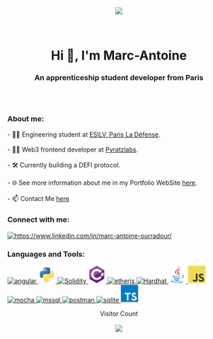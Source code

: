  <div align="center"><img  width=300 src="https://media.licdn.com/dms/image/D4E03AQFnAY-XDt1CPg/profile-displayphoto-shrink_200_200/0/1672883817052?e=1686787200&v=beta&t=gFnVeHe_Y06eRJDrWyIgLi7iuw1QcBcPFK9OsyEhzLM"><div/> 
<Br/><Br/>

<h1 align="center">Hi 👋, I'm Marc-Antoine</h1>
<h3 align="center">An apprenticeship student developer from Paris</h3>
<Br/><Br/>

<h3 align="left">About me:</h3>
<p align="left">
<div  align="left"> 
- 👨‍🎓 Engineering student at <a href="https://www.esilv.fr/">ESILV, Paris La Défense</a>.
<Br/><Br/>
- 👨‍💻 Web3 frontend developer at <a href="https://www.pyratzlabs.com/">Pyratzlabs</a>.
<Br/><Br/>
- 🛠 Currently building a DEFI protocol.
<Br/><Br/>
- 🌐 See more information about me in my Portfolio WebSite <a href="https://marc-antoineourradour.fr/">here</a>.
<Br/><Br/>
- 📫 Contact Me <a href="mailto:marc-antoine.ourradour@edu.devinci.fr">here</a>

<div/>
<h3 align="left">Connect with me:</h3>
<p align="left">
<a href="https://www.linkedin.com/in/marc-antoine-ourradour/" target="blank"><img align="center" src="https://raw.githubusercontent.com/rahuldkjain/github-profile-readme-generator/master/src/images/icons/Social/linked-in-alt.svg" alt="https://www.linkedin.com/in/marc-antoine-ourradour/" height="30" width="40" /></a>
</p>

<h3 align="left">Languages and Tools:</h3>
<p align="left"> 
  <a href="https://angular.io" target="_blank" rel="noreferrer"> <img src="https://angular.io/assets/images/logos/angular/angular.svg" alt="angular" width="40" height="40"/> </a> 
  <a href="https://www.python.org" target="_blank" rel="noreferrer"> <img src="https://raw.githubusercontent.com/devicons/devicon/master/icons/python/python-original.svg" alt="python" width="40" height="40"/> </a> 
    <a href="https://docs.soliditylang.org/en/v0.8.14/" target="_blank" rel="noreferrer"> <img src="https://upload.wikimedia.org/wikipedia/commons/9/98/Solidity_logo.svg" alt="Solidity" width="40" height="40"/> </a>
  <a href="https://www.w3schools.com/cs/" target="_blank" rel="noreferrer"> <img src="https://raw.githubusercontent.com/devicons/devicon/master/icons/csharp/csharp-original.svg" alt="csharp" width="40" height="40"/> </a>  
  <a href="https://docs.ethers.io/v5/" target="_blank" rel="noreferrer"> <img src="https://gateway.pinata.cloud/ipfs/QmUGpGEHC3QR2L5h9QMMwSW3NUAAzT7tdqhgxxJL3NbTHJ" alt="etherjs" width="40" height="40"/> </a> 
   <a href="https://hardhat.org/" target="_blank" rel="noreferrer"> <img src="https://gateway.pinata.cloud/ipfs/QmbUvUbE3v4zxqJofzwDqMDWrt9W9ggfraWMtbWyU9VczJ" alt="Hardhat" width="40" height="40"/> </a> 
  <a href="https://www.java.com" target="_blank" rel="noreferrer"> <img src="https://raw.githubusercontent.com/devicons/devicon/master/icons/java/java-original.svg" alt="java" width="40" height="40"/> </a> 
  <a href="https://developer.mozilla.org/en-US/docs/Web/JavaScript" target="_blank" rel="noreferrer"> <img src="https://raw.githubusercontent.com/devicons/devicon/master/icons/javascript/javascript-original.svg" alt="javascript" width="40" height="40"/> </a> 
  <a href="https://mochajs.org" target="_blank" rel="noreferrer"> <img src="https://www.vectorlogo.zone/logos/mochajs/mochajs-icon.svg" alt="mocha" width="40" height="40"/> </a> 
  <a href="https://www.microsoft.com/en-us/sql-server" target="_blank" rel="noreferrer"> <img src="https://www.svgrepo.com/show/303229/microsoft-sql-server-logo.svg" alt="mssql" width="40" height="40"/> </a>  
  <a href="https://postman.com" target="_blank" rel="noreferrer"> <img src="https://www.vectorlogo.zone/logos/getpostman/getpostman-icon.svg" alt="postman" width="40" height="40"/> </a> 
  <a href="https://www.sqlite.org/" target="_blank" rel="noreferrer"> <img src="https://www.vectorlogo.zone/logos/sqlite/sqlite-icon.svg" alt="sqlite" width="40" height="40"/> </a> 
  <a href="https://www.typescriptlang.org/" target="_blank" rel="noreferrer"> <img src="https://raw.githubusercontent.com/devicons/devicon/master/icons/typescript/typescript-original.svg" alt="typescript" width="40" height="40"/> </a>

<br/>
<p align="center"> 
  Visitor Count
  <br>
  <br>
  <img src="https://profile-counter.glitch.me/Marco75116/count.svg" />
</p>